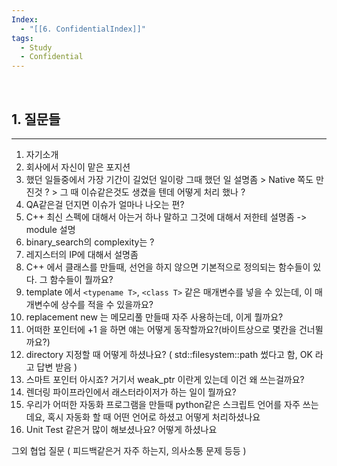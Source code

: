 ```yaml
---
Index:
  - "[[6. ConfidentialIndex]]"
tags:
  - Study
  - Confidential
---
```

   
## 1. 질문들
---
1. 자기소개
2. 회사에서 자신이 맡은 포지션
3. 했던 일들중에서 가장 기간이 길었던 일이랑 그때 했던 일 설명좀 > Native 쪽도 만진것 ? > 그 때 이슈같은것도 생겼을 텐데 어떻게 처리 했나 ?
4. QA같은걸 던지면 이슈가 얼마나 나오는 편?
5. C++ 최신 스펙에 대해서 아는거 하나 말하고 그것에 대해서 저한테 설명좀 -> module 설명
6. binary_search의 complexity는 ?
7. 레지스터의 IP에 대해서 설명좀
8. C++ 에서 클래스를 만들때, 선언을 하지 않으면 기본적으로 정의되는 함수들이 있다. 그 함수들이 뭘까요?
9. template 에서 `<typename T>`, `<class T>` 같은 매개변수를 넣을 수 있는데, 이 매개변수에 상수를 적을 수 있을까요?
10. replacement new 는 메모리풀 만들때 자주 사용하는데, 이게 뭘까요?
11. 어떠한 포인터에 +1 을 하면 얘는 어떻게 동작할까요?(바이트상으로 몇칸을 건너뛸까요?)
12. directory 지정할 때 어떻게 하셨나요? ( std::filesystem::path 썼다고 함, OK 라고 답변 받음 )
13. 스마트 포인터 아시죠? 거기서 weak_ptr 이란게 있는데 이건 왜 쓰는걸까요?
14. 렌더링 파이프라인에서 래스터라이저가 하는 일이 뭘까요? 
15. 우리가 어떠한 자동화 프로그램을 만들때 python같은 스크립트 언어를 자주 쓰는데요, 혹시 자동화 할 때 어떤 언어로 하셨고 어떻게 처리하셨나요
16. Unit Test 같은거 많이 해보셨나요? 어떻게 하셨나요

그외 협업 질문 ( 피드백같은거 자주 하는지, 의사소통 문제 등등 )
